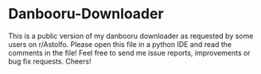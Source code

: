 # Danbooru-Downloader
This is a public version of my danbooru downloader as requested by some users on r/Astolfo. Please open this file in a python IDE and read the comments in the file! Feel free to send me issue reports, improvements or bug fix requests. Cheers!
